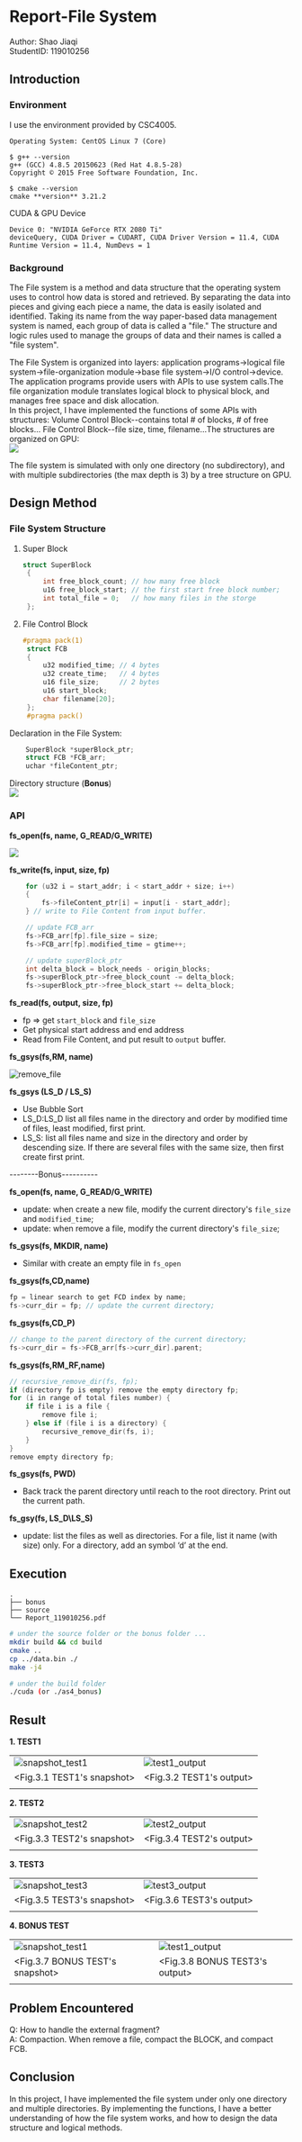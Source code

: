 # Report-File System
Author: Shao Jiaqi  
StudentID: 119010256

## Introduction
### Environment
I use the environment provided by CSC4005.
  ```
  Operating System: CentOS Linux 7 (Core)
  ```
  ```
  $ g++ --version
  g++ (GCC) 4.8.5 20150623 (Red Hat 4.8.5-28)
  Copyright © 2015 Free Software Foundation, Inc.

  $ cmake --version
  cmake **version** 3.21.2
  ```


  CUDA & GPU Device
  ```
  Device 0: "NVIDIA GeForce RTX 2080 Ti"
  deviceQuery, CUDA Driver = CUDART, CUDA Driver Version = 11.4, CUDA Runtime Version = 11.4, NumDevs = 1
  ```
### Background

The File system is a method and data structure that the operating system uses to control how data is stored and retrieved. By separating the data into pieces and giving each piece a name, the data is easily isolated and identified. Taking its name from the way paper-based data management system is named, each group of data is called a "file." The structure and logic rules used to manage the groups of data and their names is called a "file system".

The File System is organized into layers: application programs->logical file system->file-organization module->base file system->I/O control->device. The application programs provide users with APIs to use system calls.The file organization module translates logical block to physical block, and manages free space and disk allocation.   
In this project, I have implemented the functions of some APIs with structures: Volume Control Block--contains total # of blocks, # of free blocks... File Control Block--file size, time, filename...The structures are organized on GPU:   
![](source/testcases/structures_GPU.png) 


The file system is simulated with only one directory (no subdirectory), and with multiple subdirectories (the max depth is 3) by a tree structure on GPU.

## Design Method
### File System Structure
1. Super Block
   ```cpp
   struct SuperBlock
    {
        int free_block_count; // how many free block
        u16 free_block_start; // the first start free block number;
        int total_file = 0;   // how many files in the storge
    };
   ```
2. File Control Block  
   
   ```cpp
   #pragma pack(1)
    struct FCB
    {
        u32 modified_time; // 4 bytes
        u32 create_time;   // 4 bytes
        u16 file_size;     // 2 bytes
        u16 start_block;
        char filename[20];
    };
    #pragma pack()
   ```
Declaration in the File System: 
```cpp
    SuperBlock *superBlock_ptr;
    struct FCB *FCB_arr;
    uchar *fileContent_ptr;
```

Directory structure (**Bonus**)  
![](source/testcases/tree.png)


### API
**fs_open(fs, name, G_READ/G_WRITE)**  

![](source/testcases/fs_open.png)


**fs_write(fs, input, size, fp)**
```cpp
    for (u32 i = start_addr; i < start_addr + size; i++)
    {
        fs->fileContent_ptr[i] = input[i - start_addr];
    } // write to File Content from input buffer.

    // update FCB_arr
    fs->FCB_arr[fp].file_size = size;
    fs->FCB_arr[fp].modified_time = gtime++;

    // update superBlock_ptr
    int delta_block = block_needs - origin_blocks;
    fs->superBlock_ptr->free_block_count -= delta_block;
    fs->superBlock_ptr->free_block_start += delta_block;
```

**fs_read(fs, output, size, fp)**  
* fp => get `start_block` and `file_size` 
* Get physical start address and end address
* Read from File Content, and put result to `output` buffer.

**fs_gsys(fs,RM, name)**

![remove_file](source/testcases/5.png)

**fs_gsys (LS_D / LS_S)**

   * Use Bubble Sort 
   * LS_D:LS_D list all files name in the directory and order by modified time of files, least modified, first print. 
   * LS_S: list all files name and size in the directory and order by descending size. If there are several files with the same size, then first create first print. 
  
--------Bonus----------

**fs_open(fs, name, G_READ/G_WRITE)**  
* update: when create a new file, modify the current directory's `file_size` and `modified_time`;
* update: when remove a file, modify the current directory's `file_size`;


**fs_gsys(fs, MKDIR, name)**
* Similar with create an empty file in `fs_open`

**fs_gsys(fs,CD,name)**
```cpp
fp = linear search to get FCD index by name;
fs->curr_dir = fp; // update the current directory;
```

**fs_gsys(fs,CD_P)**
```cpp
// change to the parent directory of the current directory;
fs->curr_dir = fs->FCB_arr[fs->curr_dir].parent;
```

**fs_gsys(fs,RM_RF,name)**
```cpp
// recursive_remove_dir(fs, fp);
if (directory fp is empty) remove the empty directory fp;
for (i in range of total files number) {
    if file i is a file {
        remove file i;
    } else if (file i is a directory) {
        recursive_remove_dir(fs, i);
    }
}
remove empty directory fp;
```

**fs_gsys(fs, PWD)**  
   * Back track the parent directory until reach to the root directory. Print out the current path.
  
**fs_gsy(fs, LS_D\LS_S)**
   * update: list the files as well as directories. For a file, list it name (with size) only. For a directory, add an symbol ‘d’ at the end.
  
##  Execution
```
.
├── bonus
├── source
└── Report_119010256.pdf
```

```sh
# under the source folder or the bonus folder ...
mkdir build && cd build 
cmake .. 
cp ../data.bin ./
make -j4

# under the build folder
./cuda (or ./as4_bonus)
```
## Result
**1. TEST1**
   
|   | |
|---|---|
|![snapshot_test1](source/testcases/1_snapshot.png)|  ![test1_output](source/testcases/1.png)|
|<Fig.3.1 TEST1's snapshot>|<Fig.3.2 TEST1's output>|
| | |

**2. TEST2**
   
|   |  |
|---|---|
|![snapshot_test2](source/testcases/2_snapshot.png)|  ![test2_output](source/testcases/2.png)|
|<Fig.3.3 TEST2's snapshot>|<Fig.3.4 TEST2's output>|
| | |

**3. TEST3**
   
|   |  |
|---|----|
|![snapshot_test3](source/testcases/3_snapshot.png)|  ![test3_output](source/testcases/3.png)|
|<Fig.3.5 TEST3's snapshot>|<Fig.3.6 TEST3's output>|
| | |

**4. BONUS TEST**

|   | |
|---|---|
|![snapshot_test1](source/testcases/bonus_snapshot.png)|  ![test1_output](source/testcases/bonus_out.png)|
|<Fig.3.7 BONUS TEST's snapshot>|<Fig.3.8 BONUS TEST3's output>|
| | |
## Problem Encountered
Q: How to handle the external fragment?  
A: Compaction. When remove a file, compact the BLOCK, and compact FCB.
## Conclusion
In this project, I have implemented the file system under only one directory and multiple directories. By implementing the functions, I have a better understanding of how the file system works, and how to design the data structure and logical methods. 